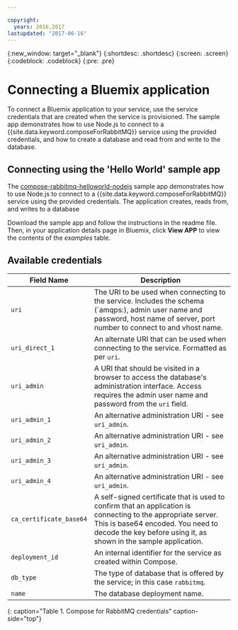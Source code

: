 ```yaml
---

copyright:
  years: 2016,2017
lastupdated: "2017-06-16"
---
```


{:new_window: target="_blank"}
{:shortdesc: .shortdesc}
{:screen: .screen}
{:codeblock: .codeblock}
{:pre: .pre}

# Connecting a Bluemix application

To connect a Bluemix application to your service, use the service credentials that are created when the service is provisioned. The sample app demonstrates how to use Node.js to connect to a {{site.data.keyword.composeForRabbitMQ}} service using the provided credentials, and how to create a database and read from and write to the database.

## Connecting using the 'Hello World' sample app

The [compose-rabbitmq-helloworld-nodejs](https://github.com/IBM-Bluemix/compose-rabbitmq-helloworld-nodejs) sample app demonstrates how to use Node.js to connect to a {{site.data.keyword.composeForRabbitMQ}} service using the provided credentials. The application creates, reads from, and writes to a database

Download the sample app and follow the instructions in the readme file. Then, in your application details page in Bluemix, click **View APP** to view the contents of the *examples* table.

## Available credentials

Field Name|Description
----------|-----------
`uri`|The URI to be used when connecting to the service. Includes the schema (`amqps:), admin user name and password, host name of server, port number to connect to and vhost name.
`uri_direct_1`|An alternate URI that can be used when connecting to the service. Formatted as per `uri`.
`uri_admin`|A URI that should be visited in a browser to access the database's administration interface. Access requires the admin user name and password from the `uri` field.
`uri_admin_1`|An alternative administration URI - see `uri_admin`.
`uri_admin_2`|An alternative administration URI - see `uri_admin`.
`uri_admin_3`|An alternative administration URI - see `uri_admin`.
`uri_admin_4`|An alternative administration URI - see `uri_admin`.
`ca_certificate_base64`|A self-signed certificate that is used to confirm that an application is connecting to the appropriate server. This is base64 encoded. You need to decode the key before using it, as shown in the sample application.
`deployment_id`|An internal identifier for the service as created within Compose.
`db_type`|The type of database that is offered by the service; in this case `rabbitmq`.
`name`|The database deployment name.
{: caption="Table 1. Compose for RabbitMQ credentials" caption-side="top"}
